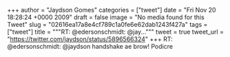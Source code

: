 
+++
author = "Jaydson Gomes"
categories = ["tweet"]
date = "Fri Nov 20 18:28:24 +0000 2009"
draft = false
image = "No media found for this Tweet"
slug = "02616ea17a8e4cf789c1a0fe6e62dab1243f427a"
tags = ["tweet"]
title = """RT: @edersonschmidt: @jay..."""
tweet = true
tweet_url = "https://twitter.com/jaydson/status/5896566324"
+++
RT: @edersonschmidt: @jaydson handshake ae brow! Podicre
